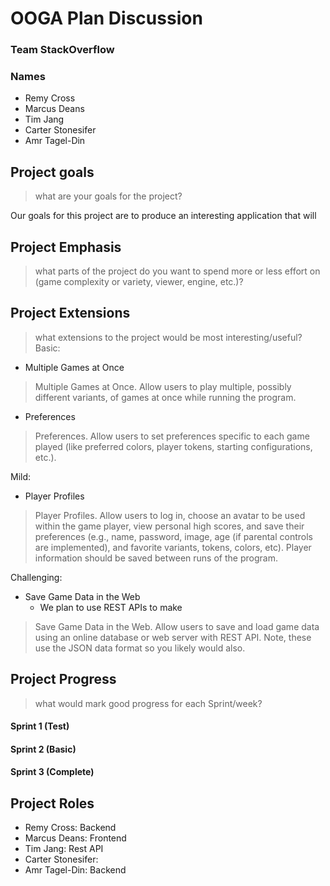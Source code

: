 # OOGA Plan Discussion

### Team StackOverflow

### Names

* Remy Cross
* Marcus Deans
* Tim Jang
* Carter Stonesifer
* Amr Tagel-Din

## Project goals

> what are your goals for the project?

Our goals for this project are to produce an interesting application that will

## Project Emphasis

> what parts of the project do you want to spend more or less effort on (game complexity or variety, viewer, engine, etc.)?

## Project Extensions

> what extensions to the project would be most interesting/useful? Basic:

* Multiple Games at Once

> Multiple Games at Once. Allow users to play multiple, possibly different variants, of games at once while running the program.

* Preferences

> Preferences. Allow users to set preferences specific to each game played (like preferred colors, player tokens, starting configurations, etc.).

Mild:

* Player Profiles

> Player Profiles. Allow users to log in, choose an avatar to be used within the game player, view personal high scores, and save their preferences (e.g., name, password, image, age (if parental controls are implemented), and favorite variants, tokens, colors, etc). Player information should be saved between runs of the program.

Challenging:

* Save Game Data in the Web
    * We plan to use REST APIs to make

> Save Game Data in the Web. Allow users to save and load game data using an online database or web server with REST API. Note, these use the JSON data format so you likely would also.

## Project Progress

> what would mark good progress for each Sprint/week?

#### Sprint 1 (Test)

#### Sprint 2 (Basic)

#### Sprint 3 (Complete)

## Project Roles

* Remy Cross: Backend
* Marcus Deans: Frontend
* Tim Jang: Rest API
* Carter Stonesifer:
* Amr Tagel-Din: Backend